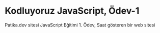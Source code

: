 # Kodluyoruz JavaScript, Ödev-1
Patika.dev sitesi JavaScript Eğitimi 1. Ödev, Saat gösteren bir web sitesi
